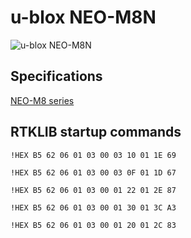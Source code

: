 # u-blox NEO-M8N

![u-blox NEO-M8N](https://www.u-blox.com/sites/default/files/styles/product_full/public/products/NEO-M8.png?itok=PJa0Wosb)

## Specifications

[NEO-M8 series](https://www.u-blox.com/en/product/neo-m8-series)

## RTKLIB startup commands

<code>!HEX B5 62 06 01 03 00 03 10 01 1E 69</code>
  
<code>!HEX B5 62 06 01 03 00 03 0F 01 1D 67</code>

<code>!HEX B5 62 06 01 03 00 01 22 01 2E 87</code>

<code>!HEX B5 62 06 01 03 00 01 30 01 3C A3</code>

<code>!HEX B5 62 06 01 03 00 01 20 01 2C 83</code>
